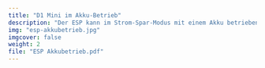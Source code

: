 ```yaml
---
title: "D1 Mini im Akku-Betrieb"
description: "Der ESP kann im Strom-Spar-Modus mit einem Akku betrieben werden."
img: "esp-akkubetrieb.jpg"
imgcover: false
weight: 2
file: "ESP Akkubetrieb.pdf"
---
```

